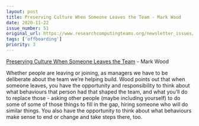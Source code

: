 ```yaml
---
layout: post
title: Preserving Culture When Someone Leaves the Team - Mark Wood
date: 2020-11-22
issue_number: 51
original_url: https://www.researchcomputingteams.org/newsletter_issues/0051
tags: ['offboarding']
priority: 3
---
```


<!-- markdownlint-disable MD033 -->
<!-- markdownlint-disable MD041 -->
<!-- markdownlint-disable MD049 -->

[Preserving Culture When Someone Leaves the Team](https://anothermarkwood.medium.com/preserving-culture-when-someone-leaves-cfec17690a83) - Mark Wood

Whether people are leaving or joining, as managers we have to be deliberate about the team we’re helping build.   Wood points out that when someone leaves, you have the opportunity and responsibility to think about what behaviours that person had that shaped the team, and what you’ll do to replace those - asking other people (maybe including yourself) to do some of some of those things to fill in the gap, hiring someone who will do similar things.  You also have the opportunity to think about what behaviours make sense to end or change and take steps there, too.